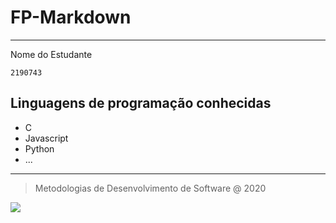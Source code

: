 # FP-Markdown
___

Nome do Estudante

`2190743`

## Linguagens de programação conhecidas

+ C
+ Javascript
+ Python
+ ...
___

>Metodologias de Desenvolvimento de Software @ 2020

![](https://eduportugal.eu/wp-content/uploads/2017/08/eduportugal_ipleiria_n.jpg)